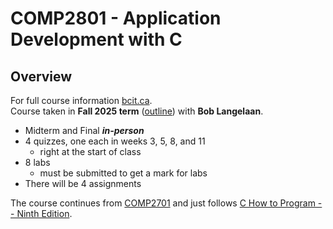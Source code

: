 # COMP2801 - Application Development with C

## Overview

For full course information [bcit.ca](https://www.bcit.ca/courses/application-development-with-c-comp-2801/).
<br>Course taken in **Fall 2025 term** ([outline](https://www.bcit.ca/outlines/20253051984/)) with **Bob Langelaan**.

- Midterm and Final ***in-person***
- 4 quizzes, one each in weeks 3, 5, 8, and 11
    - right at the start of class
- 8 labs
    - must be submitted to get a mark for labs
- There will be 4 assignments


The course continues from [COMP2701](https://gdoyle87.github.io/COMP2701/) and just follows [C How to Program -- Ninth Edition](https://deitel.com/c-how-to-program-9-e/).

